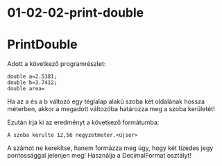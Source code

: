 # 01-02-02-print-double
# PrintDouble
Adott a következő programrészlet:
```
double a=2.5381;
double b=3.7412;
double area=
```
Ha az a és a b változó egy téglalap alakú szoba két oldalának hossza méterben, akkor a megadott változóba határozza meg a szoba kerületét!


Ezután írja ki az eredményt a következő formátumba:
```
A szoba kerulte 12,56 negyzetmeter.<újsor>
```
A számot ne kerekítse, hanem formázza meg úgy, hogy két tizedes jegy pontossággal jelenjen meg! Használja a DecimalFormat osztályt!
